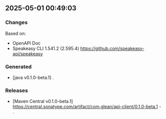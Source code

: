 

## 2025-05-01 00:49:03
### Changes
Based on:
- OpenAPI Doc  
- Speakeasy CLI 1.541.2 (2.595.4) https://github.com/speakeasy-api/speakeasy
### Generated
- [java v0.1.0-beta.1] .
### Releases
- [Maven Central v0.1.0-beta.1] https://central.sonatype.com/artifact/com.glean/api-client/0.1.0-beta.1 - .